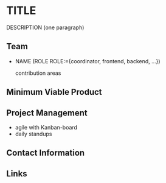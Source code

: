 # TITLE

DESCRIPTION (one paragraph)

## Team
- NAME (ROLE ROLE:={coordinator, frontend, backend, ...})
  
  contribution areas

## Minimum Viable Product

## Project Management
<!-- adapt to your needs -->
- agile with Kanban-board
- daily standups

## Contact Information
<!-- if applicable -->

## Links
 <!-- to used tools Kanban/Trello -->